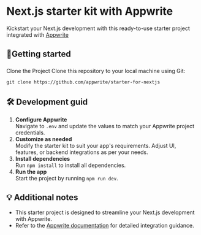 # Next.js starter kit with Appwrite

Kickstart your Next.js development with this ready-to-use starter project integrated with [Appwrite](https://www.appwrite.io)
 
## 🚀Getting started

###
Clone the Project
Clone this repository to your local machine using Git:

`git clone https://github.com/appwrite/starter-for-nextjs`

## 🛠️ Development guid
1. **Configure Appwrite**<br/>
   Navigate to `.env` and update the values to match your Appwrite project credentials.
2. **Customize as needed**<br/>
   Modify the starter kit to suit your app's requirements. Adjust UI, features, or backend
   integrations as per your needs.
3. **Install dependencies**<br/>
   Run `npm install` to install all dependencies.
4. **Run the app**<br/>
   Start the project by running `npm run dev`.

## 💡 Additional notes
- This starter project is designed to streamline your Next.js development with Appwrite.
- Refer to the [Appwrite documentation](https://appwrite.io/docs) for detailed integration guidance.
